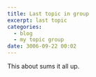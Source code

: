 ```yaml
---
title: Last topic in group
excerpt: last topic
categories:
  - blog
  - my topic group
date: 3006-09-22 00:02
---
```


This about sums it all up.
